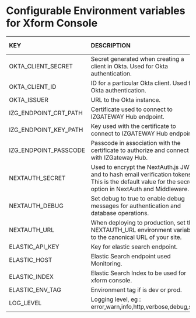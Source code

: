 # Configurable Environment variables for Xform Console

| KEY                   | DESCRIPTION                                                                                                                                             | DEFAULT VALUE | REQUIRED |
| :-------------------- | :------------------------------------------------------------------------------------------------------------------------------------------------------ | :-----------: | :------: |
| OKTA_CLIENT_SECRET    | Secret generated when creating a client in Okta. Used for Okta authentication.                                                                          |   undefined   |   true   |
| OKTA_CLIENT_ID        | ID for a particular Okta client. Used for Okta authentication.                                                                                          |   undefined   |   true   |
| OKTA_ISSUER           | URL to the Okta instance.                                                                                                                               |   undefined   |   true   |
| IZG_ENDPOINT_CRT_PATH | Certificate used to connect to IZGATEWAY Hub endpoint.                                                                                                  |   undefined   |   true   |
| IZG_ENDPOINT_KEY_PATH | Key used with the certificate to connect to IZGATEWAY Hub endpoint.                                                                                     |   undefined   |   true   |
| IZG_ENDPOINT_PASSCODE | Passcode in association with the certificate to authorize and connect with IZGateway Hub.                                                               |   undefined   |   true   |
| NEXTAUTH_SECRET       | Used to encrypt the NextAuth.js JWT, and to hash email verification tokens. This is the default value for the secret option in NextAuth and Middleware. |   undefined   |   true   |
| NEXTAUTH_DEBUG        | Set debug to true to enable debug messages for authentication and database operations.                                                                  |     false     |  false   |
| NEXTAUTH_URL          | When deploying to production, set the NEXTAUTH_URL environment variable to the canonical URL of your site.                                              |   undefined   |   true   |
| ELASTIC_API_KEY       | Key for elastic search endpoint.                                                                                                                        |   undefined   |   true   |
| ELASTIC_HOST          | Elastic Search endpoint used Monitoring.                                                                                                                |   undefined   |   true   |
| ELASTIC_INDEX         | Elastic Search Index to be used for xform console.                                                                                                      |   undefined   |   true   |
| ELASTIC_ENV_TAG       | Environment tag if is dev or prod.                                                                                                                      |   undefined   |   true   |
| LOG_LEVEL             | Logging level, eg : error,warn,info,http,verbose,debug,silly                                                                                            |     info      |  false   |
